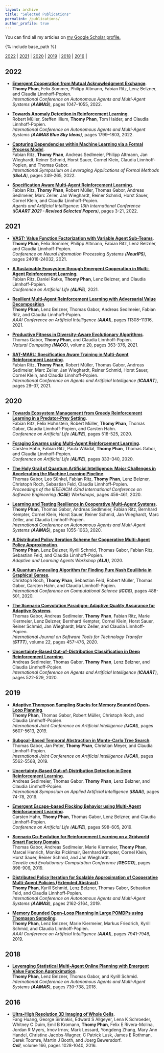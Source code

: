 ```yaml
---
layout: archive
title: "Selected Publications"
permalink: /publications/
author_profile: true
---
```


You can find all my articles on <u><a href="https://scholar.google.de/citations?user=yny05hUAAAAJ">my Google Scholar profile</a>.</u>

{% include base_path %}

[2022](#year2022) | [2021](#year2021) | [2020](#year2020) | [2019](#year2019) | [2018](year2018) | [2016](#year2016) |

## <a name="year2022"></a> 2022
* [**Emergent Cooperation from Mutual Acknowledgment Exchange**](http://thomyphan.github.io/files/2022-aamas.pdf).     
    **Thomy Phan**, Felix Sommer, Philipp Altmann, Fabian Ritz, Lenz Belzner, and Claudia Linnhoff-Popien.     
    <i>International Conference on Autonomous Agents and Multi-Agent Systems (**AAMAS**)</i>, pages 1047–1055, 2022.

* [**Towards Anomaly Detection in Reinforcement Learning**](http://thomyphan.github.io/files/2022-aamas-bluesky.pdf).     
    Robert Müller, Steffen Illium, **Thomy Phan**, Tom Haider, and Claudia Linnhoff-Popien.      
    <i>International Conference on Autonomous Agents and Multi-Agent Systems (**AAMAS Blue Sky Ideas**)</i>, pages 1799–1803, 2022.

* [**Capturing Dependencies within Machine Learning via a Formal Process Model**](http://thomyphan.github.io/files/2022-isola-preprint.pdf).     
    Fabian Ritz, **Thomy Phan**, Andreas Sedlmeier, Philipp Altmann, Jan Wieghardt, Reiner Schmid, Horst Sauer, Cornel Klein, Claudia Linnhoff-Popien, and Thomas Gabor.      
    <i>International Symposium on Leveraging Applications of Formal Methods (**ISoLA**)</i>, pages 249-265, 2022.

* [**Specification Aware Multi-Agent Reinforcement Learning**](https://link.springer.com/chapter/10.1007/978-3-031-10161-8_1).     
    Fabian Ritz, **Thomy Phan**, Robert Müller, Thomas Gabor, Andreas Sedlmeier, Marc Zeller, Jan Wieghardt, Reiner Schmid, Horst Sauer, Cornel Klein, and Claudia Linnhoff-Popien.      
    <i>Agents and Artificial Intelligence: 13th International Conference (**ICAART 2021 - Revised Selected Papers**)</i>, pages 3-21, 2022.

## <a name="year2021"></a> 2021

* [**VAST: Value Function Factorization with Variable Agent Sub-Teams**](http://thomyphan.github.io/files/2021-neurips.pdf).     
    **Thomy Phan**, Felix Sommer, Philipp Altmann, Fabian Ritz, Lenz Belzner, and Claudia Linnhoff-Popien.     
    <i>Conference on Neural Information Processing Systems (**NeurIPS**)</i>, pages 24018-24032, 2021.

* [**A Sustainable Ecosystem through Emergent Cooperation in Multi-Agent Reinforcement Learning**](https://direct.mit.edu/isal/proceedings/isal/74/102891).     
    Fabian Ritz, Daniel Ratke, **Thomy Phan**, Lenz Belzner, and Claudia Linnhoff-Popien.      
    <i>Conference on Artificial Life (**ALIFE**)</i>, 2021.

* [**Resilient Multi-Agent Reinforcement Learning with Adversarial Value Decomposition**](http://thomyphan.github.io/files/2021-aaai.pdf).     
    **Thomy Phan**, Lenz Belzner, Thomas Gabor, Andreas Sedlmeier, Fabian Ritz, and Claudia Linnhoff-Popien.      
    <i>AAAI Conference on Artificial Intelligence (**AAAI**)</i>, pages 11308–11316, 2021.

* [**Productive Fitness in Diversity-Aware Evolutionary Algorithms**](https://link.springer.com/article/10.1007/s11047-021-09853-3).     
    Thomas Gabor, **Thomy Phan**, and Claudia Linnhoff-Popien.      
    <i>Natural Computing (**NACO**)</i>, volume 20, pages 363-376, 2021.

* [**SAT-MARL: Specification Aware Training in Multi-Agent Reinforcement Learning**](http://thomyphan.github.io/files/2021-icaart-preprint.pdf).     
    Fabian Ritz, **Thomy Phan**, Robert Müller, Thomas Gabor, Andreas Sedlmeier, Marc Zeller, Jan Wieghardt, Reiner Schmid, Horst Sauer, Cornel Klein, and Claudia Linnhoff-Popien.      
    <i>International Conference on Agents and Artificial Intelligence (**ICAART**)</i>, pages 28–37, 2021.

## <a name="year2020"></a> 2020

* [**Towards Ecosystem Management from Greedy Reinforcement Learning in a Predator-Prey Setting**](https://direct.mit.edu/isal/proceedings/isal2020/518/98475).     
    Fabian Ritz, Felix Hohnstein, Robert Müller, **Thomy Phan**, Thomas Gabor, Claudia Linnhoff-Popien, and Carsten Hahn.     
    <i>Conference on Artificial Life (**ALIFE**)</i>, pages 518-525, 2020.

* [**Foraging Swarms using Multi-Agent Reinforcement Learning**](https://direct.mit.edu/isal/proceedings/isal2020/333/98496).     
    Carsten Hahn, Fabian Ritz, Paula Wikidal, **Thomy Phan**, Thomas Gabor, and Claudia Linnhoff-Popien.      
    <i>Conference on Artificial Life (**ALIFE**)</i>, pages 333–340, 2020.

* [**The Holy Grail of Quantum Artificial Intelligence: Major Challenges in Accelerating the Machine Learning Pipeline**](http://thomyphan.github.io/files/2020-qse-preprint.pdf).     
    Thomas Gabor, Leo Sünkel, Fabian Ritz, **Thomy Phan**, Lenz Belzner, Christoph Roch, Sebastian Feld, Claudia Linnhoff-Popien.      
    <i>Proceedings of the IEEE/ACM 42nd International Conference on Software Engineering (**ICSE**) Workshops</i>, pages 456-461, 2020.

* [**Learning and Testing Resilience in Cooperative Multi-Agent Systems**](http://thomyphan.github.io/files/2020-aamas.pdf).     
    **Thomy Phan**, Thomas Gabor, Andreas Sedlmeier, Fabian Ritz, Bernhard Kempter, Cornel Klein, Horst Sauer, Reiner Schmid, Jan Wieghardt, Marc Zeller, and Claudia Linnhoff-Popien.      
    <i>International Conference on Autonomous Agents and Multi-Agent Systems (**AAMAS**)</i>, pages 1055-1063, 2020.

* [**A Distributed Policy Iteration Scheme for Cooperative Multi-Agent Policy Approximation**](http://thomyphan.github.io/files/2020-ala.pdf).     
    **Thomy Phan**, Lenz Belzner, Kyrill Schmid, Thomas Gabor, Fabian Ritz, Sebastian Feld, and Claudia Linnhoff-Popien.      
    <i>Adaptive and Learning Agents Workshop (**ALA**)</i>, 2020.

* [**A Quantum Annealing Algorithm for Finding Pure Nash Equilibria in Graphical Games**](https://link.springer.com/chapter/10.1007/978-3-030-50433-5_38).     
    Christoph Roch, **Thomy Phan**, Sebastian Feld, Robert Müller, Thomas Gabor, Carsten Hahn, and Claudia Linnhoff-Popien.      
    <i>International Conference on Computational Science (**ICCS**)</i>, pages 488-501, 2020.

* [**The Scenario Coevolution Paradigm: Adaptive Quality Assurance for Adaptive Systems**](https://link.springer.com/article/10.1007/s10009-020-00560-5).     
    Thomas Gabor, Andreas Sedlmeier, **Thomy Phan**, Fabian Ritz, Marie Kiermeier, Lenz Belzner, Bernhard Kempter, Cornel Klein, Horst Sauer, Reiner Schmid, Jan Wieghardt, Marc Zeller, and Claudia Linnhoff-Popien.      
    <i>International Journal on Software Tools for Technology Transfer (**STTT**)</i>, volume 22, pages 457-476, 2020.

* [**Uncertainty-Based Out-of-Distribution Classification in Deep Reinforcement Learning**](http://thomyphan.github.io/files/2020-icaart-preprint.pdf).     
    Andreas Sedlmeier, Thomas Gabor, **Thomy Phan**, Lenz Belzner, and Claudia Linnhoff-Popien.      
    <i>International Conference on Agents and Artificial Intelligence (**ICAART**)</i>, pages 522-529, 2020.

## <a name="year2019"></a> 2019
* [**Adaptive Thompson Sampling Stacks for Memory Bounded Open-Loop Planning**](http://thomyphan.github.io/files/2019-ijcai-1.pdf).     
    **Thomy Phan**, Thomas Gabor, Robert Müller, Christoph Roch, and Claudia Linnhoff-Popien.     
    <i>International Joint Conference on Artificial Intelligence (**IJCAI**)</i>, pages 5607-5613, 2019.

* [**Subgoal-Based Temporal Abstraction in Monte-Carlo Tree Search**](http://thomyphan.github.io/files/2019-ijcai-2.pdf).     
    Thomas Gabor, Jan Peter, **Thomy Phan**, Christian Meyer, and Claudia Linnhoff-Popien.      
    <i>International Joint Conference on Artificial Intelligence (**IJCAI**)</i>, pages 5562-5568, 2019.

* [**Uncertainty-Based Out-of-Distribution Detection in Deep Reinforcement Learning**](http://thomyphan.github.io/files/2019-isaai-preprint.pdf).     
    Andreas Sedlmeier, Thomas Gabor, **Thomy Phan**, Lenz Belzner, and Claudia Linnhoff-Popien.      
    <i>International Symposium on Applied Artificial Intelligence (**ISAAI**)</i>, pages 74-78, 2019.

* [**Emergent Escape-based Flocking Behavior using Multi-Agent Reinforcement Learning**](http://thomyphan.github.io/files/2019-alife-preprint.pdf).     
    Carsten Hahn, **Thomy Phan**, Thomas Gabor, Lenz Belzner, and Claudia Linnhoff-Popien.      
    <i>Conference on Artificial Life (**ALIFE**)</i>, pages 598–605, 2019.

* [**Scenario Co-Evolution for Reinforcement Learning on a Gridworld Smart Factory Domain**](http://thomyphan.github.io/files/2019-gecco.pdf).     
    Thomas Gabor, Andreas Sedlmeier, Marie Kiermeier, **Thomy Phan**, Marcel Henrich, Monika Picklmair, Bernhard Kempter, Cornel Klein, Horst Sauer, Reiner Schmid, and Jan Wieghardt.      
    <i>Genetic and Evolutionary Computation Conference (**GECCO**)</i>, pages 898-906, 2019.

* [**Distributed Policy Iteration for Scalable Approximation of Cooperative Multi-Agent Policies (Extended Abstract)**](http://thomyphan.github.io/files/2019-aamas-ea.pdf).     
    **Thomy Phan**, Kyrill Schmid, Lenz Belzner, Thomas Gabor, Sebastian Feld, and Claudia Linnhoff-Popien.      
    <i>International Conference on Autonomous Agents and Multi-Agent Systems (**AAMAS**)</i>, pages 2162-2164, 2019.

* [**Memory Bounded Open-Loop Planning in Large POMDPs using Thompson Sampling**](http://thomyphan.github.io/files/2019-aaai.pdf).     
    **Thomy Phan**, Lenz Belzner, Marie Kiermeier, Markus Friedrich, Kyrill Schmid, and Claudia Linnhoff-Popien.      
    <i>AAAI Conference on Artificial Intelligence (**AAAI**)</i>, pages 7941-7948, 2019.

## <a name="year2018"></a> 2018
* [**Leveraging Statistical Multi-Agent Online Planning with Emergent Value Function Approximation**](http://thomyphan.github.io/files/2018-aamas.pdf).     
    **Thomy Phan**, Lenz Belzner, Thomas Gabor, and Kyrill Schmid.      
    <i>International Conference on Autonomous Agents and Multi-Agent Systems (**AAMAS**)</i>, pages 730-738, 2018. 

## <a name="year2016"></a> 2016
* [**Ultra-High Resolution 3D Imaging of Whole Cells**](https://www.cell.com/fulltext/S0092-8674(16)30745-0).     
    Fang Huang, George Sirinakis, Edward S Allgeyer, Lena K Schroeder, Whitney C Duim, Emil B Kromann, **Thomy Phan**, Felix E Rivera-Molina, Jordan R Myers, Irnov Irnov, Mark Lessard, Yongdeng Zhang, Mary Ann Handel, Christine Jacobs-Wagner, C Patrick Lusk, James E Rothman, Derek Toomre, Martin J Booth, and Joerg Bewersdorf.      
    <i>**Cell**</i>, volume 166, pages 1028-1040, 2016. 
